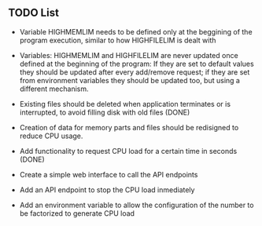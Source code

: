## TODO List

* Variable HIGHMEMLIM needs to be defined only at the beggining of the program execution, similar to how HIGHFILELIM is dealt with

* Variables: HIGHMEMLIM and HIGHFILELIM are never updated once defined at the beginning of the program: If they are set to default values they should be updated after every add/remove request; if they are set from environment variables they should be updated too, but using a different mechanism.

* Existing files should be deleted when application terminates or is interrupted, to avoid filling disk with old files (DONE)

* Creation of data for memory parts and files should be redisigned to reduce CPU usage. 

* Add functionality to request CPU load for a certain time in seconds (DONE)

* Create a simple web interface to call the API endpoints

* Add an API endpoint to stop the CPU load inmediately

* Add an environment variable to allow the configuration of the number to be factorized to generate CPU load
